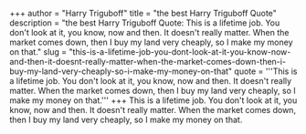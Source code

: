 +++
author = "Harry Triguboff"
title = "the best Harry Triguboff Quote"
description = "the best Harry Triguboff Quote: This is a lifetime job. You don't look at it, you know, now and then. It doesn't really matter. When the market comes down, then I buy my land very cheaply, so I make my money on that."
slug = "this-is-a-lifetime-job-you-dont-look-at-it-you-know-now-and-then-it-doesnt-really-matter-when-the-market-comes-down-then-i-buy-my-land-very-cheaply-so-i-make-my-money-on-that"
quote = '''This is a lifetime job. You don't look at it, you know, now and then. It doesn't really matter. When the market comes down, then I buy my land very cheaply, so I make my money on that.'''
+++
This is a lifetime job. You don't look at it, you know, now and then. It doesn't really matter. When the market comes down, then I buy my land very cheaply, so I make my money on that.
